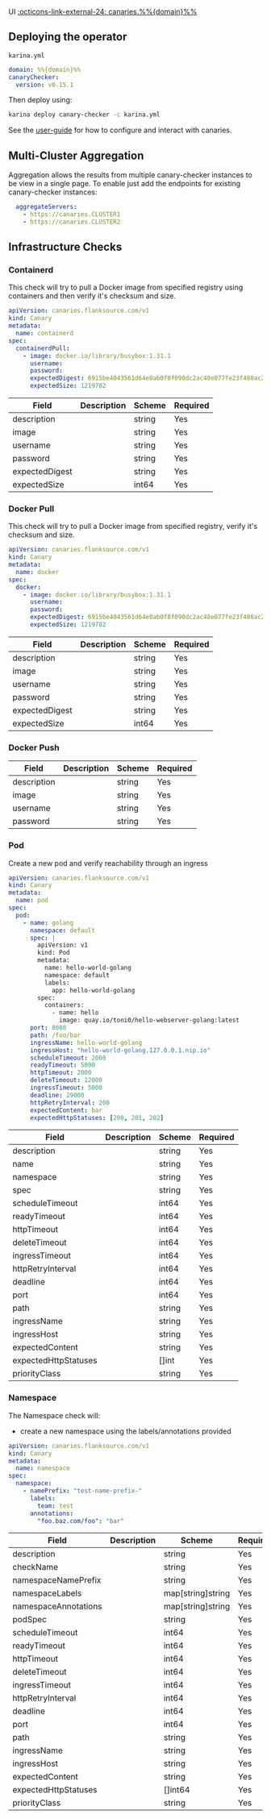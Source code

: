 UI  [:octicons-link-external-24: canaries.%%{domain}%%](https://canaries.%%{domain}%%)

## Deploying the operator

`karina.yml`

```yaml
domain: %%{domain}%%
canaryChecker:
  version: v0.15.1
```
Then deploy using:
```bash
karina deploy canary-checker -c karina.yml
```

See the [user-guide](/user-guide/canary-checker.md) for how to configure and interact with canaries.


## Multi-Cluster Aggregation
Aggregation allows the results from multiple canary-checker instances to be view in a single page. To enable just add the endpoints for existing canary-checker instances:

```yaml
  aggregateServers:
    - https://canaries.CLUSTER1
    - https://canaries.CLUSTER2
```

## Infrastructure Checks

### Containerd

This check will try to pull a Docker image from specified registry using containers and then verify it's checksum and size.

```yaml
apiVersion: canaries.flanksource.com/v1
kind: Canary
metadata:
  name: containerd
spec:
  containerdPull:
    - image: docker.io/library/busybox:1.31.1
      username:
      password:
      expectedDigest: 6915be4043561d64e0ab0f8f098dc2ac48e077fe23f488ac24b665166898115a
      expectedSize: 1219782
```

| Field          | Description | Scheme | Required |
| -------------- | ----------- | ------ | -------- |
| description    |             | string | Yes      |
| image          |             | string | Yes      |
| username       |             | string | Yes      |
| password       |             | string | Yes      |
| expectedDigest |             | string | Yes      |
| expectedSize   |             | int64  | Yes      |

### Docker Pull

This check will try to pull a Docker image from specified registry, verify it's checksum and size.

```yaml
apiVersion: canaries.flanksource.com/v1
kind: Canary
metadata:
  name: docker
spec:
  docker:
    - image: docker.io/library/busybox:1.31.1
      username:
      password:
      expectedDigest: 6915be4043561d64e0ab0f8f098dc2ac48e077fe23f488ac24b665166898115a
      expectedSize: 1219782
```

| Field          | Description | Scheme | Required |
| -------------- | ----------- | ------ | -------- |
| description    |             | string | Yes      |
| image          |             | string | Yes      |
| username       |             | string | Yes      |
| password       |             | string | Yes      |
| expectedDigest |             | string | Yes      |
| expectedSize   |             | int64  | Yes      |


### Docker Push

| Field       | Description | Scheme | Required |
| ----------- | ----------- | ------ | -------- |
| description |             | string | Yes      |
| image       |             | string | Yes      |
| username    |             | string | Yes      |
| password    |             | string | Yes      |

### Pod

Create a new pod and verify reachability through an ingress

```yaml
apiVersion: canaries.flanksource.com/v1
kind: Canary
metadata:
  name: pod
spec:
  pod:
    - name: golang
      namespace: default
      spec: |
        apiVersion: v1
        kind: Pod
        metadata:
          name: hello-world-golang
          namespace: default
          labels:
            app: hello-world-golang
        spec:
          containers:
            - name: hello
              image: quay.io/toni0/hello-webserver-golang:latest
      port: 8080
      path: /foo/bar
      ingressName: hello-world-golang
      ingressHost: "hello-world-golang.127.0.0.1.nip.io"
      scheduleTimeout: 2000
      readyTimeout: 5000
      httpTimeout: 2000
      deleteTimeout: 12000
      ingressTimeout: 5000
      deadline: 29000
      httpRetryInterval: 200
      expectedContent: bar
      expectedHttpStatuses: [200, 201, 202]
```

| Field                | Description | Scheme | Required |
| -------------------- | ----------- | ------ | -------- |
| description          |             | string | Yes      |
| name                 |             | string | Yes      |
| namespace            |             | string | Yes      |
| spec                 |             | string | Yes      |
| scheduleTimeout      |             | int64  | Yes      |
| readyTimeout         |             | int64  | Yes      |
| httpTimeout          |             | int64  | Yes      |
| deleteTimeout        |             | int64  | Yes      |
| ingressTimeout       |             | int64  | Yes      |
| httpRetryInterval    |             | int64  | Yes      |
| deadline             |             | int64  | Yes      |
| port                 |             | int64  | Yes      |
| path                 |             | string | Yes      |
| ingressName          |             | string | Yes      |
| ingressHost          |             | string | Yes      |
| expectedContent      |             | string | Yes      |
| expectedHttpStatuses |             | []int  | Yes      |
| priorityClass        |             | string | Yes      |

### Namespace

The Namespace check will:

* create a new namespace using the labels/annotations provided

```yaml
apiVersion: canaries.flanksource.com/v1
kind: Canary
metadata:
  name: namespace
spec:
  namespace:
    - namePrefix: "test-name-prefix-"
      labels:
        team: test
      annotations:
        "foo.baz.com/foo": "bar"
```

| Field                | Description | Scheme            | Required |
| -------------------- | ----------- | ----------------- | -------- |
| description          |             | string            | Yes      |
| checkName            |             | string            | Yes      |
| namespaceNamePrefix  |             | string            | Yes      |
| namespaceLabels      |             | map[string]string | Yes      |
| namespaceAnnotations |             | map[string]string | Yes      |
| podSpec              |             | string            | Yes      |
| scheduleTimeout      |             | int64             | Yes      |
| readyTimeout         |             | int64             | Yes      |
| httpTimeout          |             | int64             | Yes      |
| deleteTimeout        |             | int64             | Yes      |
| ingressTimeout       |             | int64             | Yes      |
| httpRetryInterval    |             | int64             | Yes      |
| deadline             |             | int64             | Yes      |
| port                 |             | int64             | Yes      |
| path                 |             | string            | Yes      |
| ingressName          |             | string            | Yes      |
| ingressHost          |             | string            | Yes      |
| expectedContent      |             | string            | Yes      |
| expectedHttpStatuses |             | []int64           | Yes      |
| priorityClass        |             | string            | Yes      |
